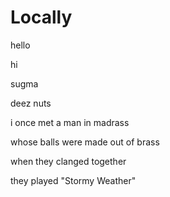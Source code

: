 # Locally
hello 

hi

sugma

deez nuts

i once met a man in madrass

whose balls were made out of brass

when they clanged together

they played "Stormy Weather"